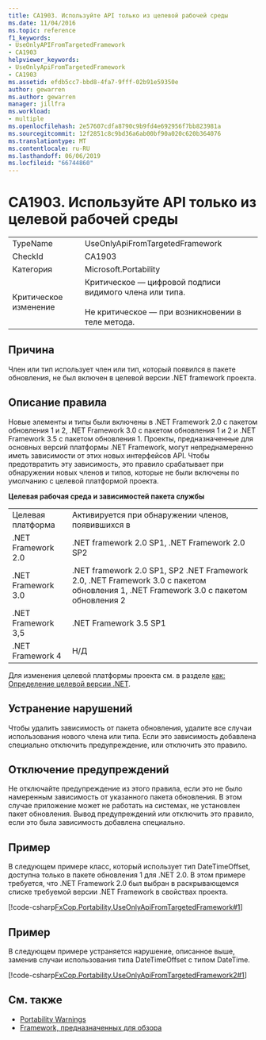 ```yaml
---
title: CA1903. Используйте API только из целевой рабочей среды
ms.date: 11/04/2016
ms.topic: reference
f1_keywords:
- UseOnlyAPIFromTargetedFramework
- CA1903
helpviewer_keywords:
- UseOnlyApiFromTargetedFramework
- CA1903
ms.assetid: efdb5cc7-bbd8-4fa7-9fff-02b91e59350e
author: gewarren
ms.author: gewarren
manager: jillfra
ms.workload:
- multiple
ms.openlocfilehash: 2e57607cdfa8790c9b9fd4e692956f7bb823981a
ms.sourcegitcommit: 12f2851c8c9bd36a6ab00bf90a020c620b364076
ms.translationtype: MT
ms.contentlocale: ru-RU
ms.lasthandoff: 06/06/2019
ms.locfileid: "66744860"
---
```

# <a name="ca1903-use-only-api-from-targeted-framework"></a>CA1903. Используйте API только из целевой рабочей среды

|||
|-|-|
|TypeName|UseOnlyApiFromTargetedFramework|
|CheckId|CA1903|
|Категория|Microsoft.Portability|
|Критическое изменение|Критическое — цифровой подписи видимого члена или типа.<br /><br /> Не критическое — при возникновении в теле метода.|

## <a name="cause"></a>Причина
 Член или тип использует член или тип, который появился в пакете обновления, не был включен в целевой версии .NET framework проекта.

## <a name="rule-description"></a>Описание правила
 Новые элементы и типы были включены в .NET Framework 2.0 с пакетом обновления 1 и 2, .NET Framework 3.0 с пакетом обновления 1 и 2 и .NET Framework 3.5 с пакетом обновления 1. Проекты, предназначенные для основных версий платформы .NET Framework, могут непреднамеренно иметь зависимости от этих новых интерфейсов API. Чтобы предотвратить эту зависимость, это правило срабатывает при обнаружении новых членов и типов, которые не были включены по умолчанию с целевой платформой проекта.

 **Целевая рабочая среда и зависимостей пакета службы**

|||
|-|-|
|Целевая платформа|Активируется при обнаружении членов, появившихся в|
|.NET Framework 2.0|.NET framework 2.0 SP1, .NET Framework 2.0 SP2|
|.NET Framework 3.0|.NET framework 2.0 SP1, SP2 .NET Framework 2.0, .NET Framework 3.0 с пакетом обновления 1, .NET Framework 3.0 с пакетом обновления 2|
|.NET Framework 3,5|.NET Framework 3.5 SP1|
|.NET Framework 4|Н/Д|

 Для изменения целевой платформы проекта см. в разделе [как: Определение целевой версии .NET](../ide/how-to-target-a-version-of-the-dotnet-framework.md).

## <a name="how-to-fix-violations"></a>Устранение нарушений
 Чтобы удалить зависимость от пакета обновления, удалите все случаи использования нового члена или типа. Если это зависимость добавлена специально отключить предупреждение, или отключить это правило.

## <a name="when-to-suppress-warnings"></a>Отключение предупреждений
 Не отключайте предупреждение из этого правила, если это не было намеренным зависимость от указанного пакета обновления. В этом случае приложение может не работать на системах, не установлен пакет обновления. Вывод предупреждений или отключить это правило, если это была зависимость добавлена специально.

## <a name="example"></a>Пример
 В следующем примере класс, который использует тип DateTimeOffset, доступна только в пакете обновления 1 для .NET 2.0. В этом примере требуется, что .NET Framework 2.0 был выбран в раскрывающемся списке требуемой версии .NET Framework в свойствах проекта.

 [!code-csharp[FxCop.Portability.UseOnlyApiFromTargetedFramework#1](../code-quality/codesnippet/CSharp/ca1903-use-only-api-from-targeted-framework_1.cs)]

## <a name="example"></a>Пример
 В следующем примере устраняется нарушение, описанное выше, заменив случаи использования типа DateTimeOffset с типом DateTime.

 [!code-csharp[FxCop.Portability.UseOnlyApiFromTargetedFramework2#1](../code-quality/codesnippet/CSharp/ca1903-use-only-api-from-targeted-framework_2.cs)]

## <a name="see-also"></a>См. также

- [Portability Warnings](../code-quality/portability-warnings.md)
- [Framework, предназначенных для обзора](../ide/visual-studio-multi-targeting-overview.md)